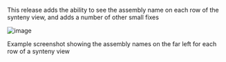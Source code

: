 This release adds the ability to see the assembly name on each row of the
synteny view, and adds a number of other small fixes

![image](https://github.com/user-attachments/assets/cb86ecc7-befc-4456-916d-26bf89bdaff7)

Example screenshot showing the assembly names on the far left for each row of a
synteny view
